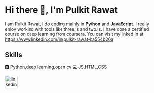 # Hi there 👋, I'm Pulkit Rawat

I am Pulkit Rawat, I do coding mainly in **Python** and **JavaScript**. I really enjoy working with tools like three.js and two.js. I have done a certified course on deep learning from coursera. You can visit my linked in at https://www.linkedin.com/in/pulkit-rawat-ba554b26a

## Skills 
🅿️ Python,deep learning,open cv
💻 JS,HTML,CSS



[<img src='https://cdn.jsdelivr.net/npm/simple-icons@3.0.1/icons/linkedin.svg' alt='linkedin' height='40'>](https://www.linkedin.com/in/pulkit-rawat-ba554b26a/)  


